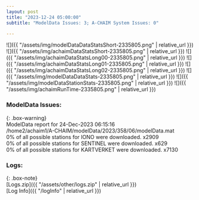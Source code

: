 ```yaml
---
layout: post
title: "2023-12-24 05:00:00"
subtitle: "ModelData Issues: 3; A-CHAIM System Issues: 0"

---
```


![]({{ "/assets/img/modelDataDataStatsShort-2335805.png" | relative_url }})
![]({{ "/assets/img/achaimDataStatsShort-2335805.png" | relative_url }})
![]({{ "/assets/img/achaimDataStatsLong00-2335805.png" | relative_url }})
![]({{ "/assets/img/achaimDataStatsLong01-2335805.png" | relative_url }})
![]({{ "/assets/img/achaimDataStatsLong02-2335805.png" | relative_url }})
![]({{ "/assets/img/modelDataDataStats-2335805.png" | relative_url }})
![]({{ "/assets/img/modelDataStationStats-2335805.png" | relative_url }})
![]({{ "/assets/img/achaimRunTime-2335805.png" | relative_url }})


### ModelData Issues:  
  
{: .box-warning}  
 ModelData report for 24-Dec-2023 06:15:16   
 /home2/achaim1/A-CHAIM/modelData/2023/358/06/modelData.mat   
 0% of all possible stations for IONO were downloaded. x2909   
 0% of all possible stations for SENTINEL were downloaded. x629   
 0% of all possible stations for KARTVERKET were downloaded. x7130   
  


### Logs:  
  
{: .box-note}  
[Logs.zip]({{ "/assets/other/logs.zip" | relative_url }})  
[Log Info]({{ "/logInfo" | relative_url }})  
